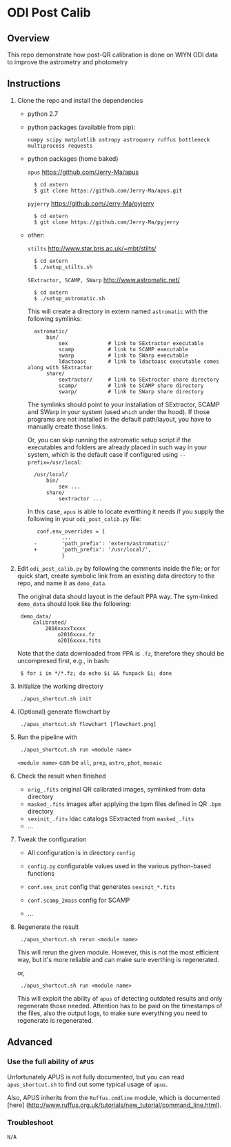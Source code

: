 # ODI Post Calib

## Overview

This repo demonstrate how post-QR calibration is done on WIYN ODI
data to improve the astrometry and photometry

## Instructions

1. Clone the repo and install the dependencies

    * python 2.7

    * python packages (available from pip):

        `numpy scipy matplotlib astropy astroquery ruffus bottleneck multiprocess requests`

    * python packages (home baked)

        `apus` https://github.com/Jerry-Ma/apus

            $ cd extern
            $ git clone https://github.com/Jerry-Ma/apus.git

        `pyjerry` https://github.com/Jerry-Ma/pyjerry

            $ cd extern
            $ git clone https://github.com/Jerry-Ma/pyjerry

    * other:

        `stilts`  http://www.star.bris.ac.uk/~mbt/stilts/

            $ cd extern
            $ ./setup_stilts.sh

        `SExtractor, SCAMP, SWarp` http://www.astromatic.net/

            $ cd extern
            $ ./setup_astromatic.sh

        This will create a directory in extern named `astromatic` with
        the following symlinks:

            astromatic/
                bin/
                    sex             # link to SExtractor executable
                    scamp           # link to SCAMP executable
                    swarp           # link to SWarp executable
                    ldactoasc       # link to ldactoasc executable comes along with SExtractor
                share/
                    sextractor/     # link to SExtroctor share directory
                    scamp/          # link to SCAMP share directory
                    swarp/          # link to SWarp share directory
        The symlinks should point to your installation of SExtractor, SCAMP
        and SWarp in your system (used `which` under the hood). If those programs
        are not installed in the default path/layout, you have to manually create those links.

        Or, you can skip running the astromatic setup script if the executables
        and folders are already placed in such way in your system, which is the
        default case if configured using `--prefix=/usr/local`:

            /usr/local/
                bin/
                    sex ...
                share/
                    sextractor ...

        In this case, `apus` is able to locate everthing it needs if you supply
        the following in your `odi_post_calib.py` file:

             conf.env_overrides = {
                     ...
            -        'path_prefix': 'extern/astromatic/'
            +        'path_prefix': '/usr/local/',
                     }


2. Edit `odi_post_calib.py` by following the comments inside the file;
or for quick start, create symbolic link from an existing data directory
to the repo, and name it as `demo_data`.

    The original data should layout in the default PPA way. The
    sym-linked `demo_data` should look like the following:

        demo_data/
            calibrated/
                2016xxxxTxxxx
                    o2016xxxx.fz
                    o2016xxxx.fits

    Note that the data downloaded from PPA is `.fz`, therefore they should
    be uncompresed first, e.g., in bash:

        $ for i in */*.fz; do echo $i && funpack $i; done

3. Initialize the working directory

        ./apus_shortcut.sh init

4. (Optional) generate flowchart by

        ./apus_shortcut.sh flowchart [flowchart.png]

5. Run the pipeline with

        ./apus_shortcut.sh run <module name>

    `<module name>` can be `all`, `prep`, `astro`, `phot`, `mosaic`

6. Check the result when finished

    * `orig_.fits`  original QR calibrated images, symlinked from data directory
    * `masked_.fits` images after applying the bpm files defined in QR `.bpm` directory
    * `sexinit_.fits` ldac catalogs SExtracted from `masked_.fits`
    * ...

7. Tweak the configuration

    * All configuration is in directory `config`

    * `config.py` configurable values used in the various python-based functions
    * `conf.sex_init` config that generates `sexinit_*.fits`
    * `conf.scamp_2mass` config for SCAMP
    * ...

8. Regenerate the result

        ./apus_shortcut.sh rerun <module name>

    This will rerun the given module. However, this is not the most efficient
    way, but it's more reliable and can make sure everthing is regenerated.

    or,

        ./apus_shortcut.sh run <module name>

    This will exploit the ability of `apus` of detecting outdated results
    and only regenerate those needed. Attention has to be paid on the
    timestamps of the files, also the output logs, to make sure everything you
    need to regenerate is regenerated.


## Advanced


### Use the full ability of `APUS`

Unfortunately APUS is not fully documented, but you can read
`apus_shortcut.sh` to find out some typical usage of `apus`.

Also, APUS inherits from the `Ruffus.cmdline` module, which
is documented [here] (http://www.ruffus.org.uk/tutorials/new_tutorial/command_line.html).


### Troubleshoot

    N/A
